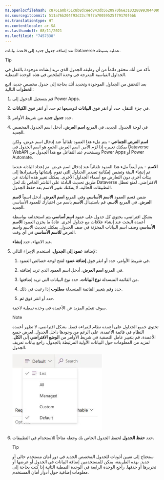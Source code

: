 ```yaml
---
ms.openlocfilehash: c8761a0b751c8b8dceed843db5620970b6e31032809930440990a4d7c3908e22
ms.sourcegitcommit: 511a76b204f93d23cf9f7a70059525f79170f6bb
ms.translationtype: HT
ms.contentlocale: ar-SA
ms.lasthandoff: 08/11/2021
ms.locfileid: "7457338"
---
```

تعد إضافة جدول جديد إلى قاعدة بيانات Dataverse عملية بسيطة.

> [!TIP]
> تأكد من أنك تتحقق دائماً من أن وظيفة الجدول الذي تريد إنشاءه موجودة بالفعل في الجداول القياسية المدرجة في وحدة الملخص في هذه الوحدة النمطية.

بعد التحقق من الجداول الموجودة وتحديد أنك بحاجة إلى جدول مخصص جديد، اتبع الخطوات التالية:

1.  قم بتسجيل الدخول إلى Power Apps.

1.  في جزء التنقل، حدد أو انقر فوق **البيانات** لتوسيعها ثم حدد أو انقر فوق **الكيانات**.

1.  حدد **جدول جديد** من شريط الأوامر.

1.  في لوحة الجدول الجديد، في المربع **اسم العرض**، أدخل اسم الجدول المخصص الجديد.
    

    **اسم العرض الجماعي** - يتم ملء هذا العمود تلقائياً عند إدخال اسم عرض، ولكن يمكنك تغييره إذا لزم الأمر. اسم العرض الجمع هو اسم الجدول في Dataverse WebAPI ويستخدم عند التفاعل مع هذا الجدول من Power Apps أو Power Automate.

    **الاسم** - يتم أيضاً ملء هذا العمود تلقائياً عند إدخال اسم عرض. تم إعداد البادئة عندما تم إنشاء البيئة وتضمن إمكانية تصدير الجداول التي تقوم بإنشائها واستيرادها إلى بيئات أخرى دون التعارض مع أسماء الجداول الأخرى.
    يمكنك تغيير هذه البادئة عن طريق تحديث البادئة على الناشر الخاص بك لحل Dataverse الافتراضي. لمنع تعطل التطبيقات الحالية، لا يمكنك تغيير الاسم بعد حفظ الجدول.


    ضمن قسم العمود **الاسم الأساسي** وفي المربع **اسم العرض**، أدخل اسماً **لاسم العرض**. في المربع **الاسم**، قم باستبدال **الاسم** باسم من اختيارك للعمود الأساسي الجديد.
    

    بشكل افتراضي، يحتوي كل جدول على عمود **اسم أساسي** يتم استخدامه بواسطة أعمدة البحث عند إنشاء علاقات مع جداول أخرى. عادةً ما يخزن العمود **الاسم الأساسي** وصف اسم البيانات المخزنة في صف الجدول. يمكنك تحديث الاسم واسم العرض **للاسم الأساسي** في أي وقت.

     عند الانتهاء، حدد **إنشاء**.

1.  لإضافة **عمود إلى الجدول**، استخدم الإجراء التالي:

    1.  في شريط الأوامر، حدد أو انقر فوق **إضافة عمود** لفتح لوحة خصائص العمود.

    1.  في المربع **اسم العرض**، أدخل اسم العمود الذي تريد إضافته.

    1.  من القائمة المنسدلة **نوع البيانات**، حدد نوع البيانات التي تريد إضافتها.

    1.  حدد وقم بتغيير القائمة المنسدلة **مطلوب** إذا رغبت في ذلك.

    1.  حدد أو انقر فوق **تم**.

    سوف تتعلم المزيد عن الأعمدة في وحدة نمطية لاحقة.

    > [!NOTE]
    > تحتوي جميع الجداول على أعمدة نظام للقراءة فقط. بشكل افتراضي، لا تظهر أعمدة النظام في قائمة الأعمدة، على الرغم من وجودها داخل الجدول. لعرض جميع الأعمدة، قم بتغيير عامل التصفية في شريط الأوامر من **الوضع الافتراضي** إلى **الكل**. لمزيد من المعلومات حول البيانات الأولية المرتبطة بالجدول، راجع بيانات تعريف الجدول.
    
    ![لقطة شاشة لعامل تصفية على شريط الأوامر مع تحديد افتراضي.](../media/view-1.jpg)

1.  حدد **حفظ الجدول** لحفظ الجدول الخاص بك وجعله متاحاً للاستخدام في التطبيقات.

    > [!TIP]
    > ستحتاج إلى تعيين أذونات للجدول المخصص الجديد في دور أمان مستخدم حالي أو جديد. بهذه الطريقة، يمكن للمستخدمين إضافة البيانات في الجدول أو عرضها أو تحريرها أو حذفها. راجع الوحدة الرابعة في الوحدة النمطية الثانية إذا كنت بحاجة إلى معلومات إضافية حول أدوار أمان المستخدم.